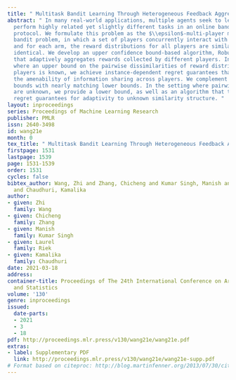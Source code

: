 ```yaml
---
title: " Multitask Bandit Learning Through Heterogeneous Feedback Aggregation "
abstract: " In many real-world applications, multiple agents seek to learn how to
  perform highly related yet slightly different tasks in an online bandit learning
  protocol. We formulate this problem as the $\\epsilon$-multi-player multi-armed
  bandit problem, in which a set of players concurrently interact with a set of arms,
  and for each arm, the reward distributions for all players are similar but not necessarily
  identical. We develop an upper confidence bound-based algorithm, RobustAgg($\\epsilon$),
  that adaptively aggregates rewards collected by different players. In the setting
  where an upper bound on the pairwise dissimilarities of reward distributions between
  players is known, we achieve instance-dependent regret guarantees that depend on
  the amenability of information sharing across players. We complement these upper
  bounds with nearly matching lower bounds. In the setting where pairwise dissimilarities
  are unknown, we provide a lower bound, as well as an algorithm that trades off minimax
  regret guarantees for adaptivity to unknown similarity structure. "
layout: inproceedings
series: Proceedings of Machine Learning Research
publisher: PMLR
issn: 2640-3498
id: wang21e
month: 0
tex_title: " Multitask Bandit Learning Through Heterogeneous Feedback Aggregation "
firstpage: 1531
lastpage: 1539
page: 1531-1539
order: 1531
cycles: false
bibtex_author: Wang, Zhi and Zhang, Chicheng and Kumar Singh, Manish and Riek, Laurel
  and Chaudhuri, Kamalika
author:
- given: Zhi
  family: Wang
- given: Chicheng
  family: Zhang
- given: Manish
  family: Kumar Singh
- given: Laurel
  family: Riek
- given: Kamalika
  family: Chaudhuri
date: 2021-03-18
address: 
container-title: Proceedings of The 24th International Conference on Artificial Intelligence
  and Statistics
volume: '130'
genre: inproceedings
issued:
  date-parts:
  - 2021
  - 3
  - 18
pdf: http://proceedings.mlr.press/v130/wang21e/wang21e.pdf
extras:
- label: Supplementary PDF
  link: http://proceedings.mlr.press/v130/wang21e/wang21e-supp.pdf
# Format based on citeproc: http://blog.martinfenner.org/2013/07/30/citeproc-yaml-for-bibliographies/
---
```

